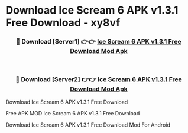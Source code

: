 # Download Ice Scream 6 APK v1.3.1 Free Download - xy8vf



<div align="center">
<h3>🔴 Download [Server1] 👉👉 <a href="https://momento.my/?title=Ice_Scream_6_APK_v1.3.1_Free_Download">Ice Scream 6 APK v1.3.1 Free Download Mod Apk</a></h3><br>

<h3>🔴 Download [Server2] 👉👉 <a href="https://momento.my/?title=Ice_Scream_6_APK_v1.3.1_Free_Download">Ice Scream 6 APK v1.3.1 Free Download Mod Apk</a></h3>
</div>



Download Ice Scream 6 APK v1.3.1 Free Download 

Free APK MOD Ice Scream 6 APK v1.3.1 Free Download 

Download Ice Scream 6 APK v1.3.1 Free Download Mod For Android
